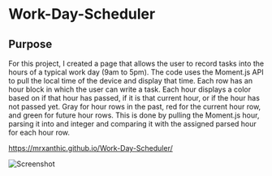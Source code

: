# Work-Day-Scheduler

## Purpose

For this project, I created a page that allows the user to record tasks into the hours of a typical work day (9am to 5pm). The code uses the Moment.js API to pull the 
local time of the device and display that time. Each row has an hour block in which the user can write a task. Each hour displays a color based on if that hour has passed,
if it is that current hour, or if the hour has not passed yet. Gray for hour rows in the past, red for the current hour row, and green for future hour rows. 
This is done by pulling the Moment.js hour, parsing it into and integer and comparing it with the assigned parsed hour for each hour row.

https://mrxanthic.github.io/Work-Day-Scheduler/

![Screenshot](https://github.com/mrxanthic/Work-Day-Scheduler/blob/main/assets/c5screenshot.PNG)
